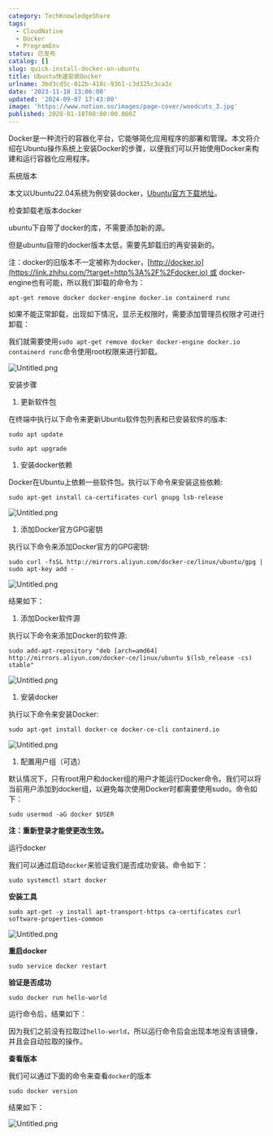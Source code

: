 ```yaml
---
category: TechKnowledgeShare
tags:
  - CloudNative
  - Docker
  - ProgramEnv
status: 已发布
catalog: []
slug: quick-install-docker-on-ubuntu
title: Ubuntu快速安装Docker
urlname: 3bd3cd5c-012b-418c-93b1-c3d325c3ca3c
date: '2023-11-18 13:06:00'
updated: '2024-09-07 17:43:00'
image: 'https://www.notion.so/images/page-cover/woodcuts_3.jpg'
published: 2020-01-18T08:00:00.000Z
---
```


Docker是一种流行的容器化平台，它能够简化应用程序的部署和管理。本文将介绍在Ubuntu操作系统上安装Docker的步骤，以便我们可以开始使用Docker来构建和运行容器化应用程序。


系统版本


本文以Ubuntu22.04系统为例安装docker，[Ubuntu官方下载地址](https://link.zhihu.com/?target=https%3A%2F%2Fubuntu.com%2Fdownload)。


检查卸载老版本docker


ubuntu下自带了docker的库，不需要添加新的源。


但是ubuntu自带的docker版本太低，需要先卸载旧的再安装新的。


注：docker的旧版本不一定被称为docker，[http://docker.io](https://link.zhihu.com/?target=http%3A%2F%2Fdocker.io) 或 docker-engine也有可能，所以我们卸载的命令为：


`apt-get remove docker docker-engine docker.io containerd runc`


如果不能正常卸载，出现如下情况，显示无权限时，需要添加管理员权限才可进行卸载：


我们就需要使用`sudo apt-get remove docker docker-engine docker.io containerd runc`命令使用root权限来进行卸载。


![Untitled.png](https://prod-files-secure.s3.us-west-2.amazonaws.com/5d24fe63-e567-4804-86f9-9fdc62e13082/39952d0f-7851-4550-b715-72a33876c773/Untitled.png?X-Amz-Algorithm=AWS4-HMAC-SHA256&X-Amz-Content-Sha256=UNSIGNED-PAYLOAD&X-Amz-Credential=ASIAZI2LB466Q2HBQCZU%2F20250318%2Fus-west-2%2Fs3%2Faws4_request&X-Amz-Date=20250318T213333Z&X-Amz-Expires=3600&X-Amz-Security-Token=IQoJb3JpZ2luX2VjEA0aCXVzLXdlc3QtMiJGMEQCIFbU9ACf2PDkC%2BpqDsUSQ1rcjAnXNUojjaNTCfejWr5iAiA4tIWC52tgYtPwzHHK3jJLZACw8gfsANjQ9D2%2BaM1ASir%2FAwhmEAAaDDYzNzQyMzE4MzgwNSIMvQHvrO6rBTJqh%2B%2BMKtwDO%2Be%2FMtLppjrJkiHKhsvCqdtoLqeVjVIqxht7nc39Kbf%2FlsGefZi8emOBXG%2FsFas9jTA45sysZFSlVwGXMgYhTROQGN2HvU6f8xRVlUds4PhZL11ZEqz8vcihiVqPUzeapkLbz%2BiLrNJBzgJZnf4O6CZhnnX8eV3qt4M9oWH98FbYjxTYbKSB2hDx5QCx9F2vxxCxZLLIcKLx8DQtscn3D54%2FWaEJ2v5X0kvserSLxm4gCMDUmGipkcFDqmFOQhYPllVlt6FZ%2BpqmSJwRlF6bTnJ%2F%2B4gBGoJWkAGN12llEnepg6TLftbSfanKxOmiYfDbkkJMxPnkyh%2FrhCEwQPPttbvOt%2FmxhGtobZLeBQDV9CCh%2Fl4RARMcEOlE6hWYTTg4DQuUh%2FboqWBvzUYpwQR6pnLCNfGF9Wo2MdloM39Leazfgkda7uF%2BPTO3tf84e7I0t8D53pmWCA4lrSpLn%2FD0Q9SM%2FOpAD2l8Poflsgi6FuQKiwMdrqD%2Bgc5MBtAImZbfXkb7pMfE4pMV6Sw9M8nLIzxf9aC17ap%2BBn5fvlkFyaFSVPzENDKIdje4AWxLkGT%2BnvcYNqh7qJ3LphiFdnpSpcPVFvVVeOdEr%2BMK8a%2BP%2FrAZFT07Onnnb90Q4FUwn7DnvgY6pgGxMo1OEQKhmifFl17ryTTemnijGock2SjNEfOP%2BPZ6zd6id5TXZRnqwcIVMaB9vgcd9ThoD4rDMR%2BOXsvEt6yX%2FYD42lAV0tBdjdZNA1skljud9ZS5EuJ2WFu0XWO0Ib9YdG%2BISgA1pxQtSKddtF8Nqd96SL4NPIOisFGfwmlWtVld1MdpLTIgIBXvaEOq8NCkzB5uq0UYk%2BDYedtXeMkpx48YYCT4&X-Amz-Signature=a43368e3884a6c6cd681fe5f8e8c994fa50cbd739fec412b4b704533ffec56cd&X-Amz-SignedHeaders=host&x-id=GetObject)


安装步骤

1. 更新软件包

在终端中执行以下命令来更新Ubuntu软件包列表和已安装软件的版本:


`sudo apt update`


`sudo apt upgrade`

1. 安装docker依赖

Docker在Ubuntu上依赖一些软件包。执行以下命令来安装这些依赖:


`sudo apt-get install ca-certificates curl gnupg lsb-release`


![Untitled.png](https://prod-files-secure.s3.us-west-2.amazonaws.com/5d24fe63-e567-4804-86f9-9fdc62e13082/b5a549a8-6621-4824-a151-93e8b0592f14/Untitled.png?X-Amz-Algorithm=AWS4-HMAC-SHA256&X-Amz-Content-Sha256=UNSIGNED-PAYLOAD&X-Amz-Credential=ASIAZI2LB466Q2HBQCZU%2F20250318%2Fus-west-2%2Fs3%2Faws4_request&X-Amz-Date=20250318T213333Z&X-Amz-Expires=3600&X-Amz-Security-Token=IQoJb3JpZ2luX2VjEA0aCXVzLXdlc3QtMiJGMEQCIFbU9ACf2PDkC%2BpqDsUSQ1rcjAnXNUojjaNTCfejWr5iAiA4tIWC52tgYtPwzHHK3jJLZACw8gfsANjQ9D2%2BaM1ASir%2FAwhmEAAaDDYzNzQyMzE4MzgwNSIMvQHvrO6rBTJqh%2B%2BMKtwDO%2Be%2FMtLppjrJkiHKhsvCqdtoLqeVjVIqxht7nc39Kbf%2FlsGefZi8emOBXG%2FsFas9jTA45sysZFSlVwGXMgYhTROQGN2HvU6f8xRVlUds4PhZL11ZEqz8vcihiVqPUzeapkLbz%2BiLrNJBzgJZnf4O6CZhnnX8eV3qt4M9oWH98FbYjxTYbKSB2hDx5QCx9F2vxxCxZLLIcKLx8DQtscn3D54%2FWaEJ2v5X0kvserSLxm4gCMDUmGipkcFDqmFOQhYPllVlt6FZ%2BpqmSJwRlF6bTnJ%2F%2B4gBGoJWkAGN12llEnepg6TLftbSfanKxOmiYfDbkkJMxPnkyh%2FrhCEwQPPttbvOt%2FmxhGtobZLeBQDV9CCh%2Fl4RARMcEOlE6hWYTTg4DQuUh%2FboqWBvzUYpwQR6pnLCNfGF9Wo2MdloM39Leazfgkda7uF%2BPTO3tf84e7I0t8D53pmWCA4lrSpLn%2FD0Q9SM%2FOpAD2l8Poflsgi6FuQKiwMdrqD%2Bgc5MBtAImZbfXkb7pMfE4pMV6Sw9M8nLIzxf9aC17ap%2BBn5fvlkFyaFSVPzENDKIdje4AWxLkGT%2BnvcYNqh7qJ3LphiFdnpSpcPVFvVVeOdEr%2BMK8a%2BP%2FrAZFT07Onnnb90Q4FUwn7DnvgY6pgGxMo1OEQKhmifFl17ryTTemnijGock2SjNEfOP%2BPZ6zd6id5TXZRnqwcIVMaB9vgcd9ThoD4rDMR%2BOXsvEt6yX%2FYD42lAV0tBdjdZNA1skljud9ZS5EuJ2WFu0XWO0Ib9YdG%2BISgA1pxQtSKddtF8Nqd96SL4NPIOisFGfwmlWtVld1MdpLTIgIBXvaEOq8NCkzB5uq0UYk%2BDYedtXeMkpx48YYCT4&X-Amz-Signature=7a1c0b788676b843a4bd3daa5ce8cd6dc9846ef9bec33be90aa8128c32da6e85&X-Amz-SignedHeaders=host&x-id=GetObject)

1. 添加Docker官方GPG密钥

执行以下命令来添加Docker官方的GPG密钥:


`sudo curl -fsSL http://mirrors.aliyun.com/docker-ce/linux/ubuntu/gpg | sudo apt-key add -`


![Untitled.png](https://prod-files-secure.s3.us-west-2.amazonaws.com/5d24fe63-e567-4804-86f9-9fdc62e13082/98014b5e-f5b7-4b16-804e-ab6917971bd3/Untitled.png?X-Amz-Algorithm=AWS4-HMAC-SHA256&X-Amz-Content-Sha256=UNSIGNED-PAYLOAD&X-Amz-Credential=ASIAZI2LB466Q2HBQCZU%2F20250318%2Fus-west-2%2Fs3%2Faws4_request&X-Amz-Date=20250318T213333Z&X-Amz-Expires=3600&X-Amz-Security-Token=IQoJb3JpZ2luX2VjEA0aCXVzLXdlc3QtMiJGMEQCIFbU9ACf2PDkC%2BpqDsUSQ1rcjAnXNUojjaNTCfejWr5iAiA4tIWC52tgYtPwzHHK3jJLZACw8gfsANjQ9D2%2BaM1ASir%2FAwhmEAAaDDYzNzQyMzE4MzgwNSIMvQHvrO6rBTJqh%2B%2BMKtwDO%2Be%2FMtLppjrJkiHKhsvCqdtoLqeVjVIqxht7nc39Kbf%2FlsGefZi8emOBXG%2FsFas9jTA45sysZFSlVwGXMgYhTROQGN2HvU6f8xRVlUds4PhZL11ZEqz8vcihiVqPUzeapkLbz%2BiLrNJBzgJZnf4O6CZhnnX8eV3qt4M9oWH98FbYjxTYbKSB2hDx5QCx9F2vxxCxZLLIcKLx8DQtscn3D54%2FWaEJ2v5X0kvserSLxm4gCMDUmGipkcFDqmFOQhYPllVlt6FZ%2BpqmSJwRlF6bTnJ%2F%2B4gBGoJWkAGN12llEnepg6TLftbSfanKxOmiYfDbkkJMxPnkyh%2FrhCEwQPPttbvOt%2FmxhGtobZLeBQDV9CCh%2Fl4RARMcEOlE6hWYTTg4DQuUh%2FboqWBvzUYpwQR6pnLCNfGF9Wo2MdloM39Leazfgkda7uF%2BPTO3tf84e7I0t8D53pmWCA4lrSpLn%2FD0Q9SM%2FOpAD2l8Poflsgi6FuQKiwMdrqD%2Bgc5MBtAImZbfXkb7pMfE4pMV6Sw9M8nLIzxf9aC17ap%2BBn5fvlkFyaFSVPzENDKIdje4AWxLkGT%2BnvcYNqh7qJ3LphiFdnpSpcPVFvVVeOdEr%2BMK8a%2BP%2FrAZFT07Onnnb90Q4FUwn7DnvgY6pgGxMo1OEQKhmifFl17ryTTemnijGock2SjNEfOP%2BPZ6zd6id5TXZRnqwcIVMaB9vgcd9ThoD4rDMR%2BOXsvEt6yX%2FYD42lAV0tBdjdZNA1skljud9ZS5EuJ2WFu0XWO0Ib9YdG%2BISgA1pxQtSKddtF8Nqd96SL4NPIOisFGfwmlWtVld1MdpLTIgIBXvaEOq8NCkzB5uq0UYk%2BDYedtXeMkpx48YYCT4&X-Amz-Signature=9d698345529e30356959ac1417338950cbfb63c8aca619556f3ac8ebc8f97fef&X-Amz-SignedHeaders=host&x-id=GetObject)


结果如下：

1. 添加Docker软件源

执行以下命令来添加Docker的软件源:


`sudo add-apt-repository "deb [arch=amd64] http://mirrors.aliyun.com/docker-ce/linux/ubuntu $(lsb_release -cs) stable"`


![Untitled.png](https://prod-files-secure.s3.us-west-2.amazonaws.com/5d24fe63-e567-4804-86f9-9fdc62e13082/7fc5bdbe-9d4c-48b8-ba03-3309380f47ba/Untitled.png?X-Amz-Algorithm=AWS4-HMAC-SHA256&X-Amz-Content-Sha256=UNSIGNED-PAYLOAD&X-Amz-Credential=ASIAZI2LB466Q2HBQCZU%2F20250318%2Fus-west-2%2Fs3%2Faws4_request&X-Amz-Date=20250318T213333Z&X-Amz-Expires=3600&X-Amz-Security-Token=IQoJb3JpZ2luX2VjEA0aCXVzLXdlc3QtMiJGMEQCIFbU9ACf2PDkC%2BpqDsUSQ1rcjAnXNUojjaNTCfejWr5iAiA4tIWC52tgYtPwzHHK3jJLZACw8gfsANjQ9D2%2BaM1ASir%2FAwhmEAAaDDYzNzQyMzE4MzgwNSIMvQHvrO6rBTJqh%2B%2BMKtwDO%2Be%2FMtLppjrJkiHKhsvCqdtoLqeVjVIqxht7nc39Kbf%2FlsGefZi8emOBXG%2FsFas9jTA45sysZFSlVwGXMgYhTROQGN2HvU6f8xRVlUds4PhZL11ZEqz8vcihiVqPUzeapkLbz%2BiLrNJBzgJZnf4O6CZhnnX8eV3qt4M9oWH98FbYjxTYbKSB2hDx5QCx9F2vxxCxZLLIcKLx8DQtscn3D54%2FWaEJ2v5X0kvserSLxm4gCMDUmGipkcFDqmFOQhYPllVlt6FZ%2BpqmSJwRlF6bTnJ%2F%2B4gBGoJWkAGN12llEnepg6TLftbSfanKxOmiYfDbkkJMxPnkyh%2FrhCEwQPPttbvOt%2FmxhGtobZLeBQDV9CCh%2Fl4RARMcEOlE6hWYTTg4DQuUh%2FboqWBvzUYpwQR6pnLCNfGF9Wo2MdloM39Leazfgkda7uF%2BPTO3tf84e7I0t8D53pmWCA4lrSpLn%2FD0Q9SM%2FOpAD2l8Poflsgi6FuQKiwMdrqD%2Bgc5MBtAImZbfXkb7pMfE4pMV6Sw9M8nLIzxf9aC17ap%2BBn5fvlkFyaFSVPzENDKIdje4AWxLkGT%2BnvcYNqh7qJ3LphiFdnpSpcPVFvVVeOdEr%2BMK8a%2BP%2FrAZFT07Onnnb90Q4FUwn7DnvgY6pgGxMo1OEQKhmifFl17ryTTemnijGock2SjNEfOP%2BPZ6zd6id5TXZRnqwcIVMaB9vgcd9ThoD4rDMR%2BOXsvEt6yX%2FYD42lAV0tBdjdZNA1skljud9ZS5EuJ2WFu0XWO0Ib9YdG%2BISgA1pxQtSKddtF8Nqd96SL4NPIOisFGfwmlWtVld1MdpLTIgIBXvaEOq8NCkzB5uq0UYk%2BDYedtXeMkpx48YYCT4&X-Amz-Signature=80978a112f932659cd5ac2a8b65de8455942f009024a44c17267029fd4e33342&X-Amz-SignedHeaders=host&x-id=GetObject)

1. 安装docker

执行以下命令来安装Docker:


`sudo apt-get install docker-ce docker-ce-cli containerd.io`


![Untitled.png](https://prod-files-secure.s3.us-west-2.amazonaws.com/5d24fe63-e567-4804-86f9-9fdc62e13082/d5ede442-ffc5-49c3-a76a-76559a797244/Untitled.png?X-Amz-Algorithm=AWS4-HMAC-SHA256&X-Amz-Content-Sha256=UNSIGNED-PAYLOAD&X-Amz-Credential=ASIAZI2LB466Q2HBQCZU%2F20250318%2Fus-west-2%2Fs3%2Faws4_request&X-Amz-Date=20250318T213333Z&X-Amz-Expires=3600&X-Amz-Security-Token=IQoJb3JpZ2luX2VjEA0aCXVzLXdlc3QtMiJGMEQCIFbU9ACf2PDkC%2BpqDsUSQ1rcjAnXNUojjaNTCfejWr5iAiA4tIWC52tgYtPwzHHK3jJLZACw8gfsANjQ9D2%2BaM1ASir%2FAwhmEAAaDDYzNzQyMzE4MzgwNSIMvQHvrO6rBTJqh%2B%2BMKtwDO%2Be%2FMtLppjrJkiHKhsvCqdtoLqeVjVIqxht7nc39Kbf%2FlsGefZi8emOBXG%2FsFas9jTA45sysZFSlVwGXMgYhTROQGN2HvU6f8xRVlUds4PhZL11ZEqz8vcihiVqPUzeapkLbz%2BiLrNJBzgJZnf4O6CZhnnX8eV3qt4M9oWH98FbYjxTYbKSB2hDx5QCx9F2vxxCxZLLIcKLx8DQtscn3D54%2FWaEJ2v5X0kvserSLxm4gCMDUmGipkcFDqmFOQhYPllVlt6FZ%2BpqmSJwRlF6bTnJ%2F%2B4gBGoJWkAGN12llEnepg6TLftbSfanKxOmiYfDbkkJMxPnkyh%2FrhCEwQPPttbvOt%2FmxhGtobZLeBQDV9CCh%2Fl4RARMcEOlE6hWYTTg4DQuUh%2FboqWBvzUYpwQR6pnLCNfGF9Wo2MdloM39Leazfgkda7uF%2BPTO3tf84e7I0t8D53pmWCA4lrSpLn%2FD0Q9SM%2FOpAD2l8Poflsgi6FuQKiwMdrqD%2Bgc5MBtAImZbfXkb7pMfE4pMV6Sw9M8nLIzxf9aC17ap%2BBn5fvlkFyaFSVPzENDKIdje4AWxLkGT%2BnvcYNqh7qJ3LphiFdnpSpcPVFvVVeOdEr%2BMK8a%2BP%2FrAZFT07Onnnb90Q4FUwn7DnvgY6pgGxMo1OEQKhmifFl17ryTTemnijGock2SjNEfOP%2BPZ6zd6id5TXZRnqwcIVMaB9vgcd9ThoD4rDMR%2BOXsvEt6yX%2FYD42lAV0tBdjdZNA1skljud9ZS5EuJ2WFu0XWO0Ib9YdG%2BISgA1pxQtSKddtF8Nqd96SL4NPIOisFGfwmlWtVld1MdpLTIgIBXvaEOq8NCkzB5uq0UYk%2BDYedtXeMkpx48YYCT4&X-Amz-Signature=feb7608d43066347dfcf8214ad1e432b835ef745b26f18bba03a5056dba25b4e&X-Amz-SignedHeaders=host&x-id=GetObject)

1. 配置用户组（可选）

默认情况下，只有root用户和docker组的用户才能运行Docker命令。我们可以将当前用户添加到docker组，以避免每次使用Docker时都需要使用sudo。命令如下：


`sudo usermod -aG docker $USER`


**注：重新登录才能使更改生效。**


运行docker


我们可以通过启动`docker`来验证我们是否成功安装。命令如下：


`sudo systemctl start docker`


**安装工具**


`sudo apt-get -y install apt-transport-https ca-certificates curl software-properties-common`


![Untitled.png](https://prod-files-secure.s3.us-west-2.amazonaws.com/5d24fe63-e567-4804-86f9-9fdc62e13082/0c3615c1-94db-46f5-9743-68bb221a9964/Untitled.png?X-Amz-Algorithm=AWS4-HMAC-SHA256&X-Amz-Content-Sha256=UNSIGNED-PAYLOAD&X-Amz-Credential=ASIAZI2LB466Q2HBQCZU%2F20250318%2Fus-west-2%2Fs3%2Faws4_request&X-Amz-Date=20250318T213333Z&X-Amz-Expires=3600&X-Amz-Security-Token=IQoJb3JpZ2luX2VjEA0aCXVzLXdlc3QtMiJGMEQCIFbU9ACf2PDkC%2BpqDsUSQ1rcjAnXNUojjaNTCfejWr5iAiA4tIWC52tgYtPwzHHK3jJLZACw8gfsANjQ9D2%2BaM1ASir%2FAwhmEAAaDDYzNzQyMzE4MzgwNSIMvQHvrO6rBTJqh%2B%2BMKtwDO%2Be%2FMtLppjrJkiHKhsvCqdtoLqeVjVIqxht7nc39Kbf%2FlsGefZi8emOBXG%2FsFas9jTA45sysZFSlVwGXMgYhTROQGN2HvU6f8xRVlUds4PhZL11ZEqz8vcihiVqPUzeapkLbz%2BiLrNJBzgJZnf4O6CZhnnX8eV3qt4M9oWH98FbYjxTYbKSB2hDx5QCx9F2vxxCxZLLIcKLx8DQtscn3D54%2FWaEJ2v5X0kvserSLxm4gCMDUmGipkcFDqmFOQhYPllVlt6FZ%2BpqmSJwRlF6bTnJ%2F%2B4gBGoJWkAGN12llEnepg6TLftbSfanKxOmiYfDbkkJMxPnkyh%2FrhCEwQPPttbvOt%2FmxhGtobZLeBQDV9CCh%2Fl4RARMcEOlE6hWYTTg4DQuUh%2FboqWBvzUYpwQR6pnLCNfGF9Wo2MdloM39Leazfgkda7uF%2BPTO3tf84e7I0t8D53pmWCA4lrSpLn%2FD0Q9SM%2FOpAD2l8Poflsgi6FuQKiwMdrqD%2Bgc5MBtAImZbfXkb7pMfE4pMV6Sw9M8nLIzxf9aC17ap%2BBn5fvlkFyaFSVPzENDKIdje4AWxLkGT%2BnvcYNqh7qJ3LphiFdnpSpcPVFvVVeOdEr%2BMK8a%2BP%2FrAZFT07Onnnb90Q4FUwn7DnvgY6pgGxMo1OEQKhmifFl17ryTTemnijGock2SjNEfOP%2BPZ6zd6id5TXZRnqwcIVMaB9vgcd9ThoD4rDMR%2BOXsvEt6yX%2FYD42lAV0tBdjdZNA1skljud9ZS5EuJ2WFu0XWO0Ib9YdG%2BISgA1pxQtSKddtF8Nqd96SL4NPIOisFGfwmlWtVld1MdpLTIgIBXvaEOq8NCkzB5uq0UYk%2BDYedtXeMkpx48YYCT4&X-Amz-Signature=8bafa19f7d493245519b9ba34b2949c6c8f70ec6f9efd6c7f0ddf4a937705ff6&X-Amz-SignedHeaders=host&x-id=GetObject)


**重启docker**


`sudo service docker restart`


**验证是否成功**


`sudo docker run hello-world`


运行命令后，结果如下：


因为我们之前没有拉取过`hello-world`，所以运行命令后会出现本地没有该镜像，并且会自动拉取的操作。


**查看版本**


我们可以通过下面的命令来查看`docker`的版本


`sudo docker version`


结果如下：


![Untitled.png](https://prod-files-secure.s3.us-west-2.amazonaws.com/5d24fe63-e567-4804-86f9-9fdc62e13082/efdb509a-3c1e-41a3-91ee-a1bd88793688/Untitled.png?X-Amz-Algorithm=AWS4-HMAC-SHA256&X-Amz-Content-Sha256=UNSIGNED-PAYLOAD&X-Amz-Credential=ASIAZI2LB466Q2HBQCZU%2F20250318%2Fus-west-2%2Fs3%2Faws4_request&X-Amz-Date=20250318T213333Z&X-Amz-Expires=3600&X-Amz-Security-Token=IQoJb3JpZ2luX2VjEA0aCXVzLXdlc3QtMiJGMEQCIFbU9ACf2PDkC%2BpqDsUSQ1rcjAnXNUojjaNTCfejWr5iAiA4tIWC52tgYtPwzHHK3jJLZACw8gfsANjQ9D2%2BaM1ASir%2FAwhmEAAaDDYzNzQyMzE4MzgwNSIMvQHvrO6rBTJqh%2B%2BMKtwDO%2Be%2FMtLppjrJkiHKhsvCqdtoLqeVjVIqxht7nc39Kbf%2FlsGefZi8emOBXG%2FsFas9jTA45sysZFSlVwGXMgYhTROQGN2HvU6f8xRVlUds4PhZL11ZEqz8vcihiVqPUzeapkLbz%2BiLrNJBzgJZnf4O6CZhnnX8eV3qt4M9oWH98FbYjxTYbKSB2hDx5QCx9F2vxxCxZLLIcKLx8DQtscn3D54%2FWaEJ2v5X0kvserSLxm4gCMDUmGipkcFDqmFOQhYPllVlt6FZ%2BpqmSJwRlF6bTnJ%2F%2B4gBGoJWkAGN12llEnepg6TLftbSfanKxOmiYfDbkkJMxPnkyh%2FrhCEwQPPttbvOt%2FmxhGtobZLeBQDV9CCh%2Fl4RARMcEOlE6hWYTTg4DQuUh%2FboqWBvzUYpwQR6pnLCNfGF9Wo2MdloM39Leazfgkda7uF%2BPTO3tf84e7I0t8D53pmWCA4lrSpLn%2FD0Q9SM%2FOpAD2l8Poflsgi6FuQKiwMdrqD%2Bgc5MBtAImZbfXkb7pMfE4pMV6Sw9M8nLIzxf9aC17ap%2BBn5fvlkFyaFSVPzENDKIdje4AWxLkGT%2BnvcYNqh7qJ3LphiFdnpSpcPVFvVVeOdEr%2BMK8a%2BP%2FrAZFT07Onnnb90Q4FUwn7DnvgY6pgGxMo1OEQKhmifFl17ryTTemnijGock2SjNEfOP%2BPZ6zd6id5TXZRnqwcIVMaB9vgcd9ThoD4rDMR%2BOXsvEt6yX%2FYD42lAV0tBdjdZNA1skljud9ZS5EuJ2WFu0XWO0Ib9YdG%2BISgA1pxQtSKddtF8Nqd96SL4NPIOisFGfwmlWtVld1MdpLTIgIBXvaEOq8NCkzB5uq0UYk%2BDYedtXeMkpx48YYCT4&X-Amz-Signature=d56af1a80ed7b0a7df8c1cd342c49f9e89785508b5c8852b5207037363f63027&X-Amz-SignedHeaders=host&x-id=GetObject)

